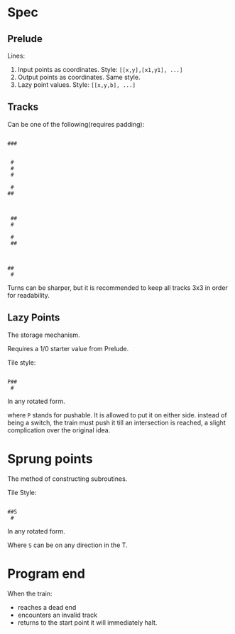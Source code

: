 # Spec

## Prelude

Lines:
1. Input points as coordinates. Style: `[[x,y],[x1,y1], ...]`
2. Output points as coordinates. Same style.
3. Lazy point values. Style: `[[x,y,b], ...]`

## Tracks

Can be one of the following(requires padding):
```
    
### 
   
```

```
 # 
 # 
 # 
```

```
 # 
## 
   
```

```
   
 ##
 # 
```

```
 # 
 ##
   
```

```
   
## 
 # 
```

Turns can be sharper, but it is recommended to keep all tracks 3x3 in order for readability.

## Lazy Points

The storage mechanism.

Requires a 1/0 starter value from Prelude.

Tile style:
```
 
P##
 #
```
In any rotated form.

where `P` stands for pushable. It is allowed to put it on either side. instead of being a switch, the train must push it till an intersection is reached, a slight complication over the original idea.

# Sprung points

The method of constructing subroutines.

Tile Style:
```

##S
 # 
```
In any rotated form.

Where `S` can be on any direction in the T.

# Program end

When the train:
- reaches a dead end
- encounters an invalid track
- returns to the start point
it will immediately halt. 

 
